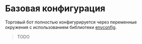 # Базовая конфигурация

Торговый бот полностью конфигурируется через переменные окружения
с использованием библиотеки [envconfig](https://github.com/kelseyhightower/envconfig).

> TODO
